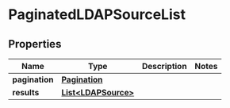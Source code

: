 

# PaginatedLDAPSourceList


## Properties

| Name | Type | Description | Notes |
|------------ | ------------- | ------------- | -------------|
|**pagination** | [**Pagination**](Pagination.md) |  |  |
|**results** | [**List&lt;LDAPSource&gt;**](LDAPSource.md) |  |  |



